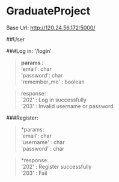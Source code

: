 # GraduateProject

Base Url: http://120.24.56.172:5000/

##User

###Log in: '/login'
> <b> params </b>:  
>  'email': char  
>  'password': char  
>  'remember_me' : boolean  

>response:  
>  '202' : Log in successfully  
>  '203' : Invalid username or password  

###Register:
>*params:  
>  'email': char  
>  'username' : char  
>  'password' : char  

>*response:  
>  '202' : Register successfully  
>  '203' : Fail  
